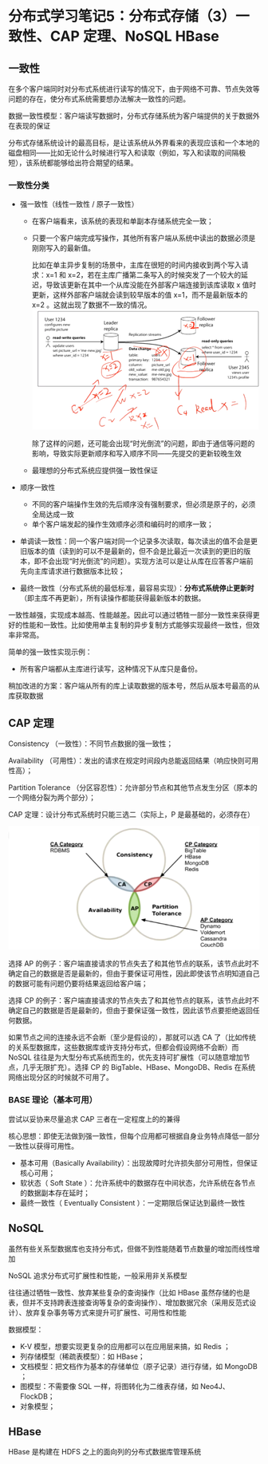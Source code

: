 # 分布式学习笔记5：分布式存储（3）一致性、CAP 定理、NoSQL HBase

## 一致性

在多个客户端同时对分布式系统进行读写的情况下，由于网络不可靠、节点失效等问题的存在，使分布式系统需要想办法解决一致性的问题。

数据一致性模型：客户端读写数据时，分布式存储系统为客户端提供的关于数据外在表现的保证

分布式存储系统设计的最高目标，是让该系统从外界看来的表现应该和一个本地的磁盘相同——比如无论什么时候进行写入和读取（例如，写入和读取的间隔极短），该系统都能够给出符合期望的结果。

### 一致性分类

- 强一致性（线性一致性 / 原子一致性）

  - 在客户端看来，该系统的表现和单副本存储系统完全一致；

  - 只要一个客户端完成写操作，其他所有客户端从系统中读出的数据必须是刚刚写入的最新值。

    比如在单主异步复制的场景中，主库在很短的时间内接收到两个写入请求：x=1 和 x=2，若在主库广播第二条写入的时候突发了一个较大的延迟，导致该更新在其中一个从库没能在外部客户端连接到该库读取 x 值时更新，这样外部客户端就会读到较早版本的值 x=1，而不是最新版本的 x=2 。这就出现了数据不一致的情况。
    ![image-20200812161352403](img/image-20200812161352403.png)

    除了这样的问题，还可能会出现“时光倒流”的问题，即由于通信等问题的影响，导致实际更新顺序和写入顺序不同——先提交的更新较晚生效

  - 最理想的分布式系统应提供强一致性保证

- 顺序一致性

  - 不同的客户端操作生效的先后顺序没有强制要求，但必须是原子的，必须全局达成一致
  - 单个客户端发起的操作生效顺序必须和编码时的顺序一致；

- 单调读一致性：同一个客户端对同一个记录多次读取，每次读出的值不会是更旧版本的值（读到的可以不是最新的，但不会是比最近一次读到的更旧的版本，即不会出现“时光倒流”的问题）。实现方法可以是让从库在应答客户端前先向主库请求进行数据版本比较；

- 最终一致性（分布式系统的最低标准，最容易实现）：**分布式系统停止更新时**（即主库不再更新），所有读操作都能获得最新版本的数据。

一致性越强，实现成本越高、性能越差。因此可以通过牺牲一部分一致性来获得更好的性能和一致性。比如使用单主复制的异步复制方式能够实现最终一致性，但效率非常高。

简单的强一致性实现示例：

- 所有客户端都从主库进行读写，这种情况下从库只是备份。

稍加改进的方案：客户端从所有的库上读取数据的版本号，然后从版本号最高的从库获取数据



## CAP 定理

Consistency （一致性）：不同节点数据的强一致性；

Availability （可用性）：发出的请求在规定时间段内总能返回结果（响应快则可用性高）；

Partition Tolerance （分区容忍性）：允许部分节点和其他节点发生分区（原本的一个网络分裂为两个部分）；

CAP 定理：设计分布式系统时只能三选二（实际上，P 是最基础的，必须存在）

![image-20200812164613958](img/image-20200812164613958.png)

选择 AP 的例子：客户端直接请求的节点失去了和其他节点的联系，该节点此时不确定自己的数据是否是最新的，但由于要保证可用性，因此即使该节点明知道自己的数据可能有问题仍要将结果返回给客户端；

选择 CP 的例子：客户端直接请求的节点失去了和其他节点的联系，该节点此时不确定自己的数据是否是最新的，但由于要保证强一致性，因此该节点要拒绝返回任何数据。

如果节点之间的连接永远不会断（至少是假设的），那就可以选 CA 了（比如传统的关系型数据库，这些数据库或许支持分布式，但都会假设网络不会断）而 NoSQL 往往是为大型分布式系统而生的，优先支持可扩展性（可以随意增加节点，几乎无限扩充）。选择 CP 的 BigTable、HBase、MongoDB、Redis 在系统网络出现分区的时候就不可用了。

### BASE 理论（基本可用）

尝试以妥协来尽量追求 CAP 三者在一定程度上的的兼得

核心思想：即使无法做到强一致性，但每个应用都可根据自身业务特点降低一部分一致性以获得可用性。

- 基本可用（Basically Availability）：出现故障时允许损失部分可用性，但保证核心可用；
- 软状态（ Soft State ）：允许系统中的数据存在中间状态，允许系统在各节点的数据副本存在延时；
- 最终一致性（ Eventually Consistent ）：一定期限后保证达到最终一致性



## NoSQL

虽然有些关系型数据库也支持分布式，但做不到性能随着节点数量的增加而线性增加

NoSQL 追求分布式可扩展性和性能，一般采用非关系模型

往往通过牺牲一致性、放弃某些复杂的查询操作（比如 HBase 虽然存储的也是表，但并不支持跨表连接查询等复杂的查询操作）、增加数据冗余（采用反范式设计）、放弃复杂事务等方式来提升可扩展性、可用性和性能

数据模型：

- K-V 模型，想要实现更复杂的应用都可以在应用层来搞，如 Redis ；
- 列存储模型（稀疏表模型）：如 HBase；
- 文档模型：把文档作为基本的存储单位（原子记录）进行存储，如 MongoDB ；
- 图模型：不需要像 SQL 一样，将图转化为二维表存储，如 Neo4J、FlockDB；
- 对象模型；



## HBase

HBase 是构建在 HDFS 之上的面向列的分布式数据库管理系统

